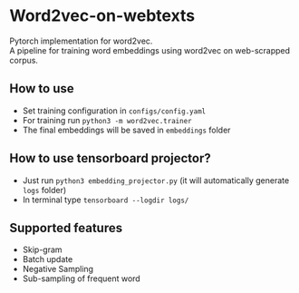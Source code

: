 # Word2vec-on-webtexts
Pytorch implementation for word2vec. <br/>
A pipeline for training word embeddings using word2vec on web-scrapped corpus.

## How to use

* Set training configuration in `configs/config.yaml`
* For training run `python3 -m word2vec.trainer`
* The final embeddings will be saved in `embeddings` folder

## How to use tensorboard projector?

* Just run `python3 embedding_projector.py` (it will automatically generate `logs` folder)
* In terminal type `tensorboard --logdir logs/`

## Supported features

* Skip-gram
* Batch update 
* Negative Sampling
* Sub-sampling of frequent word





